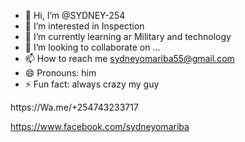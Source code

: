 - 👋 Hi, I’m @SYDNEY-254
- 👀 I’m interested in Inspection
- 🌱 I’m currently learning ar Military and technology 
- 💞️ I’m looking to collaborate on ...
- 📫 How to reach me sydneyomariba55@gmail.com
- 😄 Pronouns: him
- ⚡ Fun fact: always crazy my guy

<!---
SYDNEY-254/SYDNEY-254 is a ✨ special ✨ repository because its `README.md` (this file) appears on your GitHub profile.
You can click the Preview link to take a look at your changes.
--->https://Wa.me/+254743233717
https://www.facebook.com/sydneyomariba
